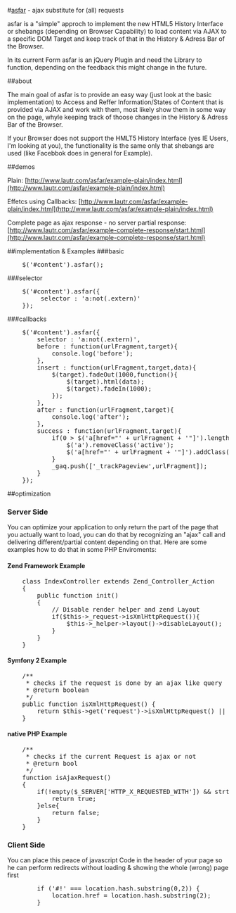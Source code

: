 #[asfar](http://www.lautr.com/asfar) - ajax substitute for (all) requests

asfar is a "simple" approch to implement the new HTML5 History Interface or shebangs (depending on Browser Capability) to load content via AJAX to a specific DOM Target and keep track of that in the History & Adress Bar of the Browser.

In its current Form asfar is an jQuery Plugin and need the Library to function, depending on the feedback this might change in the future.

##about

The main goal of asfar is to provide an easy way (just look at the basic implementation) to Access and Reffer Information/States of Content that is provided via AJAX and work with them, most likely show them in some way on the page, whyle keeping track of thoose changes in the History & Adress Bar of the Browser.

If your Browser does not support the HMLT5 History Interface (yes IE Users, I'm looking at you), the functionality is the same only that shebangs are used (like Facebbok does in general for Example).

##demos

Plain: [http://www.lautr.com/asfar/example-plain/index.html](http://www.lautr.com/asfar/example-plain/index.html)

Effetcs using Callbacks: [http://www.lautr.com/asfar/example-plain/index.html](http://www.lautr.com/asfar/example-plain/index.html)

Complete page as ajax response - no server partial response: [http://www.lautr.com/asfar/example-complete-response/start.html](http://www.lautr.com/asfar/example-complete-response/start.html)

##implementation & Examples
###basic
<pre>
	$('#content').asfar();
</pre>

###selector
<pre>
	$('#content').asfar({
		 selector : 'a:not(.extern)'
	});
</pre>

###callbacks
<pre>
	$('#content').asfar({
        selector : 'a:not(.extern)',
        before : function(urlFragment,target){
            console.log('before');
        },
        insert : function(urlFragment,target,data){
            $(target).fadeOut(1000,function(){
                $(target).html(data);
                $(target).fadeIn(1000);
            });
        },
        after : function(urlFragment,target){
            console.log('after');
        },
        success : function(urlFragment,target){
            if(0 &gt; $('a[href="' + urlFragment + '"]').length){
                $('a').removeClass('active');
                $('a[href="' + urlFragment + '"]').addClass('active');
            }
            _gaq.push(['_trackPageview',urlFragment]);
        }
	});
</pre>

##optimization

### Server Side

You can optimize your application to only return the part of the page that you actually want to load, you can do that by recognizing an "ajax" call and delivering different/partial content depending on that. Here are some examples how to do that in some PHP Enviroments:

#### Zend Framework Example
<pre>
	class IndexController extends Zend_Controller_Action
	{
		public function init()
		{
			// Disable render helper and zend Layout
			if($this->_request->isXmlHttpRequest()){
				$this->_helper->layout()->disableLayout();
			}
		}
	}
</pre>
#### Symfony 2 Example
<pre>
	/**
	 * checks if the request is done by an ajax like query
	 * @return boolean 
	 */
	public function isXmlHttpRequest() {
		return $this->get('request')->isXmlHttpRequest() || $this->get('request')->get('_xml_http_request');
	}
</pre>
#### native PHP Example
<pre>
	/**
	 * checks if the current Request is ajax or not
	 * @return bool
	 */
	function isAjaxRequest()
	{
		if(!empty($_SERVER['HTTP_X_REQUESTED_WITH']) && strtolower($_SERVER['HTTP_X_REQUESTED_WITH']) == 'xmlhttprequest') {
			return true;
		}else{
			return false;
		}
	}
</pre>

### Client Side

You can place this peace of javascript Code in the header of your page so he can perform redirects without loading & showing the whole (wrong) page first
<pre>
		if ('#!' === location.hash.substring(0,2)) {
			location.href = location.hash.substring(2);
		}
</pre>


